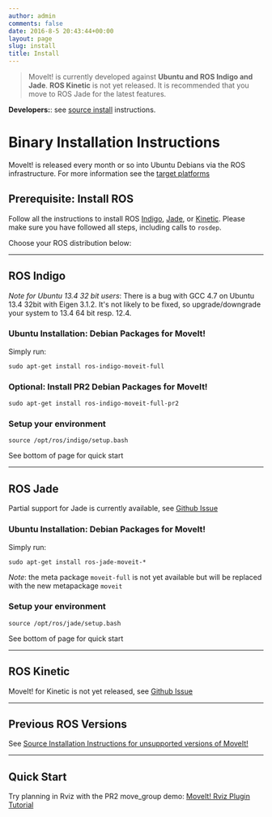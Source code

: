 ```yaml
---
author: admin
comments: false
date: 2016-8-5 20:43:44+00:00
layout: page
slug: install
title: Install
---
```


> MoveIt! is currently developed against **Ubuntu and ROS Indigo and Jade**. **ROS Kinetic** is not yet released. It is recommended that you move to ROS Jade for the latest features.

**Developers:**: see [source install](source_install.html) instructions.

# Binary Installation Instructions

MoveIt! is released every month or so into Ubuntu Debians via the ROS infrastructure. For more information see the [target platforms](http://www.ros.org/reps/rep-0003.html)

## Prerequisite: Install ROS

Follow all the instructions to install ROS [Indigo](http://www.ros.org/wiki/indigo/Installation/Ubuntu), [Jade](http://www.ros.org/wiki/jade/Installation/Ubuntu), or [Kinetic](http://www.ros.org/wiki/kinetic/Installation/Ubuntu). Please make sure you have followed all steps, including calls to ``rosdep``.

Choose your ROS distribution below:

* * *

## ROS Indigo

*Note for Ubuntu 13.4 32 bit users*: There is a bug with GCC 4.7 on Ubuntu 13.4 32bit with Eigen 3.1.2. It's not likely to be fixed, so upgrade/downgrade your system to 13.4 64 bit resp. 12.4.

### Ubuntu Installation: Debian Packages for MoveIt!

Simply run:

    sudo apt-get install ros-indigo-moveit-full

### Optional: Install PR2 Debian Packages for MoveIt!

    sudo apt-get install ros-indigo-moveit-full-pr2

### Setup your environment

    source /opt/ros/indigo/setup.bash

See bottom of page for quick start

* * *

## ROS Jade

Partial support for Jade is currently available, see [Github Issue](https://github.com/ros-planning/moveit/issues/22)

### Ubuntu Installation: Debian Packages for MoveIt!

Simply run:

    sudo apt-get install ros-jade-moveit-*

*Note*: the meta package ``moveit-full`` is not yet available but will be replaced with the new metapackage ``moveit``

### Setup your environment

    source /opt/ros/jade/setup.bash

See bottom of page for quick start

* * *

## ROS Kinetic

MoveIt! for Kinetic is not yet released, see [Github Issue](https://github.com/ros-planning/moveit/issues/18)

* * *

## Previous ROS Versions

See [Source Installation Instructions for unsupported versions of MoveIt!](deprecated)

* * *

## Quick Start

Try planning in Rviz with the PR2 move_group demo: [MoveIt! Rviz Plugin Tutorial](http://docs.ros.org/indigo/api/moveit_tutorials/html/doc/ros_visualization/visualization_tutorial.html)
